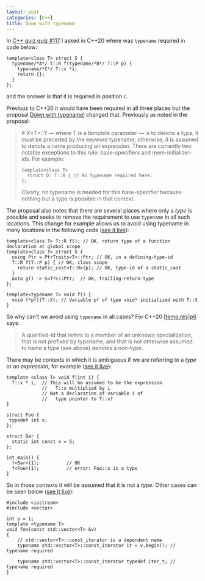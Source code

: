 ```yaml
---
layout: post
categories: [C++]
title: Down with typename
---
```


In [C++ quiz quiz #117](https://twitter.com/shafikyaghmour/status/1345087081438068736) I asked in C++20 where was `typename` required in code below:

```
template<class T> struct S {
  typename/*A*/ T::R f(typename/*B*/ T::P p) { 
    typename/*C*/ T::x *i;
    return {};
  } 
};
```

and the answer is that it is required in position `C`. 

Previous to C++20 it would have been required in all three places but the proposal [Down with typename!](http://wg21.link/p0634)
changed that. Previously as noted in the proposal:

>If X\<T\>::Y — where T is a template parameter — is to denote a type, it must be preceded by the keyword typename; otherwise, it is assumed to denote a name producing an expression. There are currently two notable exceptions to this rule: base-specifiers and mem-initializer-ids. For example:
>
>
>  ```
>  template<class T>
>    struct D: T::B { // No typename required here. 
>  };
>  ```
> Clearly, no typename is needed for this base-specifier because nothing but a type is possible in that context. 
  
 The proposal also notes that there are several places where only a *type* is possible and seeks to remove the requirement to 
 use `typename` in all such locations. This change for example allows us to avoid using typename in many locations in the following code ([see it live](https://godbolt.org/z/o1sxTo)):
 
```
template<class T> T::R f(); // OK, return type of a function declaration at global scope
template<class T> struct S {
  using Ptr = PtrTraits<T>::Ptr; // OK, in a defining-type-id
  T::R f(T::P p) { // OK, class scope
    return static_cast<T::R>(p); // OK, type-id of a static_cast
  }
  auto g() -> S<T*>::Ptr;  // OK, trailing-return-type
};

template<typename T> void f() {
  void (*pf)(T::X); // Variable pf of type void* initialized with T::X
}
```

So why can't we avoid using `typename` in all cases? For C++20 [\[temp.res\]p6](https://timsong-cpp.github.io/cppwp/n4861/temp.res#6) says:

>A qualified-id that refers to a member of an unknown specialization, that is not prefixed by typename, and that is not otherwise assumed to name a type (see above) denotes a non-type.

There may be contexts in which it is ambiguous if we are referring to a *type* or an *expression*, for example ([see it live](https://godbolt.org/z/EsPv5n)):

```
template <class T> void f(int i) {
  T::x * i;  // This will be assumed to be the expression
             //   T::x multiplied by i
             // Not a declaration of variable i of 
             //   type pointer to T::x?
}

struct Foo {
 typedef int x;
};

struct Bar {
  static int const x = 5;
};

int main() {
  f<Bar>(1);          // OK
  f<Foo>(1);          // error: Foo::x is a type
}
```

So in those contexts it will be assumed that it is not a *type*. Other cases can be seen below ([see it live](https://godbolt.org/z/raz3s9)):

```
#include <iostream>
#include <vector>
 
int p = 1;
template <typename T>
void foo(const std::vector<T> &v)
{
    // std::vector<T>::const_iterator is a dependent name
    typename std::vector<T>::const_iterator it = v.begin(); // typename required
 
    typename std::vector<T>::const_iterator typedef iter_t; // typename required
}
```
